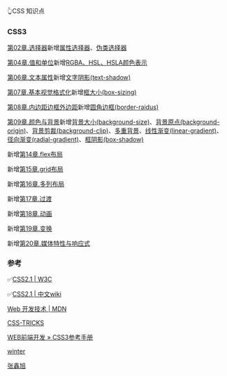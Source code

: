 👆CSS 知识点

### CSS3
[第02章.选择器](https://github.com/wyhcool/notes/blob/master/Web/CSS%E7%9F%A5%E8%AF%86%E7%82%B9/%E7%AC%AC02%E7%AB%A0.%E9%80%89%E6%8B%A9%E5%99%A8.md)新增[属性选择器](https://github.com/wyhcool/notes/blob/master/Web/CSS%E7%9F%A5%E8%AF%86%E7%82%B9/%E7%AC%AC02%E7%AB%A0.%E9%80%89%E6%8B%A9%E5%99%A8.md#%E6%A0%B9%E6%8D%AE%E9%83%A8%E5%88%86%E5%B1%9E%E6%80%A7%E5%80%BC%E9%80%89%E6%8B%A9%E5%99%A8)、[伪类选择器](https://github.com/wyhcool/notes/blob/master/Web/CSS%E7%9F%A5%E8%AF%86%E7%82%B9/%E7%AC%AC02%E7%AB%A0.%E9%80%89%E6%8B%A9%E5%99%A8.md#%E7%BB%93%E6%9E%84%E4%BC%AA%E7%B1%BB)

[第04章.值和单位](https://github.com/wyhcool/notes/blob/master/Web/CSS%E7%9F%A5%E8%AF%86%E7%82%B9/%E7%AC%AC04%E7%AB%A0.%E5%80%BC%E5%92%8C%E5%8D%95%E4%BD%8D.md)新增[RGBA、HSL、HSLA颜色表示](https://github.com/wyhcool/notes/blob/master/Web/CSS%E7%9F%A5%E8%AF%86%E7%82%B9/%E7%AC%AC04%E7%AB%A0.%E5%80%BC%E5%92%8C%E5%8D%95%E4%BD%8D.md#%E9%A2%9C%E8%89%B2)

[第06章.文本属性](https://github.com/wyhcool/notes/blob/master/Web/CSS%E7%9F%A5%E8%AF%86%E7%82%B9/%E7%AC%AC06%E7%AB%A0.%E6%96%87%E6%9C%AC%E5%B1%9E%E6%80%A7.md)新增[文字阴影(text-shadow)](https://github.com/wyhcool/notes/blob/master/Web/CSS%E7%9F%A5%E8%AF%86%E7%82%B9/%E7%AC%AC06%E7%AB%A0.%E6%96%87%E6%9C%AC%E5%B1%9E%E6%80%A7.md#%E6%96%87%E6%9C%AC%E9%98%B4%E5%BD%B1-text-shadow)

[第07章.基本视觉格式化](https://github.com/wyhcool/notes/blob/master/Web/CSS%E7%9F%A5%E8%AF%86%E7%82%B9/%E7%AC%AC07%E7%AB%A0.%E5%9F%BA%E6%9C%AC%E8%A7%86%E8%A7%89%E6%A0%BC%E5%BC%8F%E5%8C%96.md)新增[框大小(box-sizing)](https://github.com/wyhcool/notes/blob/master/Web/CSS%E7%9F%A5%E8%AF%86%E7%82%B9/%E7%AC%AC07%E7%AB%A0.%E5%9F%BA%E6%9C%AC%E8%A7%86%E8%A7%89%E6%A0%BC%E5%BC%8F%E5%8C%96.md#%E5%9D%97%E7%BA%A7%E5%85%83%E7%B4%A0block-level-elements)

[第08章.内边距边框外边距](https://github.com/wyhcool/notes/blob/master/Web/CSS%E7%9F%A5%E8%AF%86%E7%82%B9/%E7%AC%AC08%E7%AB%A0.%E5%86%85%E8%BE%B9%E8%B7%9D%E8%BE%B9%E6%A1%86%E5%A4%96%E8%BE%B9%E8%B7%9D.md)新增[圆角边框(border-raidus)](https://github.com/wyhcool/notes/blob/master/Web/CSS%E7%9F%A5%E8%AF%86%E7%82%B9/%E7%AC%AC08%E7%AB%A0.%E5%86%85%E8%BE%B9%E8%B7%9D%E8%BE%B9%E6%A1%86%E5%A4%96%E8%BE%B9%E8%B7%9D.md#%E5%9C%86%E8%A7%92%E8%BE%B9%E6%A1%86-rounding-border-corners)

[第09章.颜色与背景](https://github.com/wyhcool/notes/blob/master/Web/CSS%E7%9F%A5%E8%AF%86%E7%82%B9/%E7%AC%AC09%E7%AB%A0.%E9%A2%9C%E8%89%B2%E5%92%8C%E8%83%8C%E6%99%AF.md)新增[背景大小(background-size)](https://github.com/wyhcool/notes/blob/master/Web/CSS%E7%9F%A5%E8%AF%86%E7%82%B9/%E7%AC%AC09%E7%AB%A0.%E9%A2%9C%E8%89%B2%E5%92%8C%E8%83%8C%E6%99%AF.md#%E8%83%8C%E6%99%AF%E5%A4%A7%E5%B0%8F)、[背景原点(background-origin)](https://github.com/wyhcool/notes/blob/master/Web/CSS%E7%9F%A5%E8%AF%86%E7%82%B9/%E7%AC%AC09%E7%AB%A0.%E9%A2%9C%E8%89%B2%E5%92%8C%E8%83%8C%E6%99%AF.md#%E8%83%8C%E6%99%AF%E5%8E%9F%E7%82%B9)、[背景剪裁(background-clip)](https://github.com/wyhcool/notes/blob/master/Web/CSS%E7%9F%A5%E8%AF%86%E7%82%B9/%E7%AC%AC09%E7%AB%A0.%E9%A2%9C%E8%89%B2%E5%92%8C%E8%83%8C%E6%99%AF.md#%E8%83%8C%E6%99%AF%E5%89%AA%E8%A3%81)、[多重背景](https://github.com/wyhcool/notes/blob/master/Web/CSS%E7%9F%A5%E8%AF%86%E7%82%B9/%E7%AC%AC09%E7%AB%A0.%E9%A2%9C%E8%89%B2%E5%92%8C%E8%83%8C%E6%99%AF.md#%E5%A4%9A%E9%87%8D%E8%83%8C%E6%99%AF-multiple-backgrounds)、[线性渐变(linear-gradient)](https://github.com/wyhcool/notes/blob/master/Web/CSS%E7%9F%A5%E8%AF%86%E7%82%B9/%E7%AC%AC09%E7%AB%A0.%E9%A2%9C%E8%89%B2%E5%92%8C%E8%83%8C%E6%99%AF.md#%E7%BA%BF%E6%80%A7%E6%B8%90%E5%8F%98-linear-gradients)、[径向渐变(radial-gradient)](https://github.com/wyhcool/notes/blob/master/Web/CSS%E7%9F%A5%E8%AF%86%E7%82%B9/%E7%AC%AC09%E7%AB%A0.%E9%A2%9C%E8%89%B2%E5%92%8C%E8%83%8C%E6%99%AF.md#%E5%BE%84%E5%90%91%E6%B8%90%E5%8F%98-radial-gradients)、[框阴影(box-shadow)](https://github.com/wyhcool/notes/blob/master/Web/CSS%E7%9F%A5%E8%AF%86%E7%82%B9/%E7%AC%AC09%E7%AB%A0.%E9%A2%9C%E8%89%B2%E5%92%8C%E8%83%8C%E6%99%AF.md#%E6%A1%86%E9%98%B4%E5%BD%B1-box-shadows)

新增[第14章.flex布局](https://github.com/wyhcool/notes/blob/master/Web/CSS%E7%9F%A5%E8%AF%86%E7%82%B9/%E7%AC%AC14%E7%AB%A0.flex%E5%B8%83%E5%B1%80.md)

新增[第15章.grid布局](https://github.com/wyhcool/notes/blob/master/Web/CSS%E7%9F%A5%E8%AF%86%E7%82%B9/%E7%AC%AC15%E7%AB%A0.grid%E5%B8%83%E5%B1%80.md)

新增[第16章.多列布局](https://github.com/wyhcool/notes/blob/master/Web/CSS%E7%9F%A5%E8%AF%86%E7%82%B9/%E7%AC%AC16%E7%AB%A0.%E5%A4%9A%E5%88%97%E5%B8%83%E5%B1%80.md)

新增[第17章.过渡](https://github.com/wyhcool/notes/blob/master/Web/CSS%E7%9F%A5%E8%AF%86%E7%82%B9/%E7%AC%AC17%E7%AB%A0.%E8%BF%87%E6%B8%A1.md)

新增[第18章.动画](https://github.com/wyhcool/notes/blob/master/Web/CSS%E7%9F%A5%E8%AF%86%E7%82%B9/%E7%AC%AC18%E7%AB%A0.%E5%8A%A8%E7%94%BB.md)

新增[第19章.变换](https://github.com/wyhcool/notes/blob/master/Web/CSS%E7%9F%A5%E8%AF%86%E7%82%B9/%E7%AC%AC19%E7%AB%A0.%E5%8F%98%E6%8D%A2.md)

新增[第20章.媒体特性与响应式](https://github.com/wyhcool/notes/blob/master/Web/CSS%E7%9F%A5%E8%AF%86%E7%82%B9/%E7%AC%AC20%E7%AB%A0.%E5%AA%92%E4%BD%93%E7%89%B9%E6%80%A7%E4%B8%8E%E5%93%8D%E5%BA%94%E5%BC%8F.md)

### 参考
✅[CSS2.1 | W3C](https://www.w3.org/TR/CSS2/)

✅[CSS2.1 | 中文wiki](https://www.w3.org/html/ig/zh/wiki/CSS2)

[Web 开发技术
| MDN](https://developer.mozilla.org/zh-CN/docs/Web)

[CSS-TRICKS](https://css-tricks.com/)

[WEB前端开发 » CSS3参考手册](http://caibaojian.com/css3/)

[winter](https://www.cnblogs.com/winter-cn/)

[张鑫旭](https://www.zhangxinxu.com/wordpress/)

